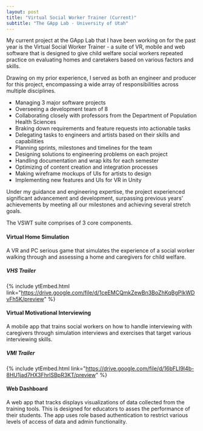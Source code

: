 ```yaml
---
layout: post
title: "Virtual Social Worker Trainer (Current)"
subtitle: "The GApp Lab - University of Utah"
---
```


My current project at the GApp Lab that I have been working on for the past year is the Virtual Social Worker Trainer - a suite of VR, mobile and web software that is designed to give child welfare social workers repeated practice on evaluating homes and caretakers based on various factors and skills.

Drawing on my prior experience, I served as both an engineer and producer for this project, encompassing a wide array of responsibilities across multiple disciplines.

- Managing 3 major software projects
- Overseeing a development team of 8 
- Collaborating closely with professors from the Department of Population Health Sciences
- Braking down requirements and feature requests into actionable tasks
- Delegating tasks to engineers and artists based on their skills and capabilities
- Planning sprints, milestones and timelines for the team
- Designing solutions to engineering problems on each project
- Handling documentation and wrap kits for each semester
- Optimizing of content creation and integration processes
- Making wireframe mockups of UIs for artists to design
- Implementing new features and UIs for VR in Unity

Under my guidance and engineering expertise, the project experienced significant advancement and development, surpassing previous years' achievements by meeting all our milestones and achieving several stretch goals.

The VSWT suite comprises of 3 core components.
#### Virtual Home Simulation
A VR and PC serious game that simulates the experience of a social worker walking through and assessing a home and caregivers for child welfare.

##### VHS Trailer
{% include ytEmbed.html link="https://drive.google.com/file/d/1ceEMCQmkZewBn3BoZhKqBgPIkWDvFh5K/preview" %}

#### Virtual Motivational Interviewing
A mobile app that trains social workers on how to handle interviewing with caregivers through simulation interviews and exercises that target various interviewing skills.

##### VMI Trailer
{% include ytEmbed.html link="https://drive.google.com/file/d/16bFLI9I4b-8HU1jad7HX3FhrlSBpR3KT/preview" %}

#### Web Dashboard
A web app that tracks displays visualizations of data collected from the training tools. This is designed for educators to asses the performance of their students.
The app uses role based authentication to restrict various levels of access of data and admin functionality.